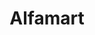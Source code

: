 ---
title: "Alfamart"
url: /santa-maria/alfamart-caypombo-mag-asawang-sapa-road/
shop: convenience
---